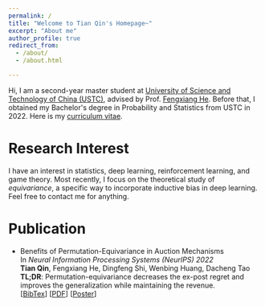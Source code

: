 ```yaml
---
permalink: /
title: "Welcome to Tian Qin's Homepage~"
excerpt: "About me"
author_profile: true
redirect_from: 
  - /about/
  - /about.html

---
```


Hi, I am a second-year master student at [University of Science and Technology of China (USTC)](https://www.ustc.edu.cn), advised by Prof. [Fengxiang He](https://fengxianghe.github.io/). Before that, I obtained my Bachelor's degree in Probability and Statistics from USTC in 2022. Here is my [curriculum vitae](https://www.overleaf.com/read/drckcvgkgnsr).

Research Interest
=====
I have an interest in statistics, deep learning, reinforcement learning, and game theory. Most recently, I focus on the theoretical study of *equivariance*, a specific way to incorporate inductive bias in deep learning. Feel free to contact me for anything.

Publication
=====
- Benefits of Permutation-Equivariance in Auction Mechanisms \
  In *Neural Information Processing Systems (NeurIPS) 2022* \
  **Tian Qin**, Fengxiang He, Dingfeng Shi, Wenbing Huang, Dacheng Tao \
  **TL;DR**: Permutation-equivariance decreases the ex-post regret and improves the generalization while maintaining the revenue. \
  [[BibTex](https://github.com/tianqin0/tianqin0.github.io/blob/master/assets/bib/bpe.bib)] [[PDF](https://arxiv.org/pdf/2210.05579.pdf)] [[Poster](https://github.com/tianqin0/tianqin0.github.io/blob/master/assets/poster/bpe.pdf)]
  
